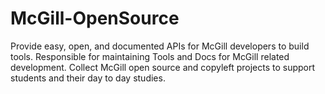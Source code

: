 # McGill-OpenSource
Provide easy, open, and documented APIs for McGill developers to build tools. Responsible for maintaining Tools and Docs for McGill related development. Collect McGill open source and copyleft projects to support students and their day to day studies.

